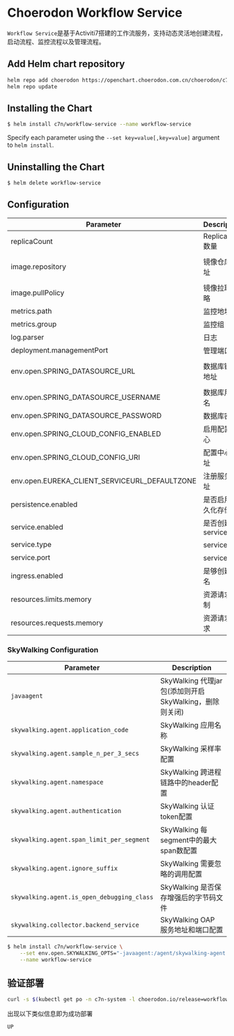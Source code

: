 # Choerodon Workflow Service
`Workflow Service`是基于Activiti7搭建的工作流服务，支持动态灵活地创建流程，启动流程、监控流程以及管理流程。

## Add Helm chart repository

``` bash
helm repo add choerodon https://openchart.choerodon.com.cn/choerodon/c7n
helm repo update
```

## Installing the Chart

```bash
$ helm install c7n/workflow-service --name workflow-service
```

Specify each parameter using the `--set key=value[,key=value]` argument to `helm install`.

## Uninstalling the Chart

```bash
$ helm delete workflow-service
```

## Configuration

Parameter | Description	| Default
--- |  ---  |  ---
 replicaCount | ReplicaSet数量 | 1 
 image.repository| 镜像仓库地址 | registry.cn-hangzhou.aliyuncs.com/choerodon-c7ncd/workflow-service
image.pullPolicy|镜像拉取策略 | IfNotPresent
metrics.path|监控地址|/actuator/prometheus
metrics.group|监控组|spring-boot
log.parser|日志|spring-boot
deployment.managementPort|管理端口|8066
env.open.SPRING_DATASOURCE_URL|数据库链接地址|jdbc:mysql://localhost::3306/demo_service?useUnicode=true&characterEncoding=utf-8&useSSL=false
env.open.SPRING_DATASOURCE_USERNAME|数据库用户名|choerodon
env.open.SPRING_DATASOURCE_PASSWORD|数据库密码|123456
env.open.SPRING_CLOUD_CONFIG_ENABLED|启用配置中心|true
env.open.SPRING_CLOUD_CONFIG_URI|配置中心地址|http://config-server.framework:8010/
env.open.EUREKA_CLIENT_SERVICEURL_DEFAULTZONE|注册服务地址|http://register-server.io-choerodon:8000/eureka/
persistence.enabled|是否启用持久化存储|false
service.enabled|是否创建service|false
service.type|service类型|ClusterIP
service.port|service端口|8065
ingress.enabled|是够创建域名|false
resources.limits.memory|资源请求限制|2Gi
resources.requests.memory|资源请求需求|1.5Gi

### SkyWalking Configuration
Parameter | Description
--- |  ---
`javaagent` | SkyWalking 代理jar包(添加则开启 SkyWalking，删除则关闭)
`skywalking.agent.application_code` | SkyWalking 应用名称
`skywalking.agent.sample_n_per_3_secs` | SkyWalking 采样率配置
`skywalking.agent.namespace` | SkyWalking 跨进程链路中的header配置
`skywalking.agent.authentication` | SkyWalking 认证token配置
`skywalking.agent.span_limit_per_segment` | SkyWalking 每segment中的最大span数配置
`skywalking.agent.ignore_suffix` | SkyWalking 需要忽略的调用配置
`skywalking.agent.is_open_debugging_class` | SkyWalking 是否保存增强后的字节码文件
`skywalking.collector.backend_service` | SkyWalking OAP 服务地址和端口配置

```bash
$ helm install c7n/workflow-service \
    --set env.open.SKYWALKING_OPTS="-javaagent:/agent/skywalking-agent.jar -Dskywalking.agent.application_code=workflow-service  -Dskywalking.agent.sample_n_per_3_secs=-1 -Dskywalking.collector.backend_service=oap.skywalking:11800" \
    --name workflow-service
```

## 验证部署
```bash
curl -s $(kubectl get po -n c7n-system -l choerodon.io/release=workflow-service -o jsonpath="{.items[0].status.podIP}"):8066/actuator/health | jq -r .status
```
出现以下类似信息即为成功部署

```bash
UP
```
